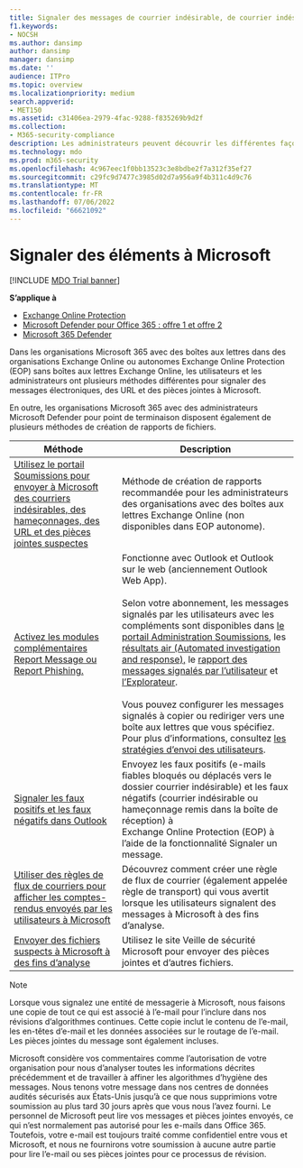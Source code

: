```yaml
---
title: Signaler des messages de courrier indésirable, de courrier indésirable et de hameçonnage à Microsoft
f1.keywords:
- NOCSH
ms.author: dansimp
author: dansimp
manager: dansimp
ms.date: ''
audience: ITPro
ms.topic: overview
ms.localizationpriority: medium
search.appverid:
- MET150
ms.assetid: c31406ea-2979-4fac-9288-f835269b9d2f
ms.collection:
- M365-security-compliance
description: Les administrateurs peuvent découvrir les différentes façons de signaler les messages, URL, pièces jointes et administrateurs corrects et incorrects à Microsoft à des fins d’analyse.
ms.technology: mdo
ms.prod: m365-security
ms.openlocfilehash: 4c967eec1f0bb13523c3e8bdbe2f7a312f35ef27
ms.sourcegitcommit: c29fc9d7477c3985d02d7a956a9f4b311c4d9c76
ms.translationtype: MT
ms.contentlocale: fr-FR
ms.lasthandoff: 07/06/2022
ms.locfileid: "66621092"
---
```

# <a name="report-items-to-microsoft"></a>Signaler des éléments à Microsoft

[!INCLUDE [MDO Trial banner](../includes/mdo-trial-banner.md)]

**S’applique à**
- [Exchange Online Protection](exchange-online-protection-overview.md)
- [Microsoft Defender pour Office 365 : offre 1 et offre 2](defender-for-office-365.md)
- [Microsoft 365 Defender](../defender/microsoft-365-defender.md)

Dans les organisations Microsoft 365 avec des boîtes aux lettres dans des organisations Exchange Online ou autonomes Exchange Online Protection (EOP) sans boîtes aux lettres Exchange Online, les utilisateurs et les administrateurs ont plusieurs méthodes différentes pour signaler des messages électroniques, des URL et des pièces jointes à Microsoft. 

En outre, les organisations Microsoft 365 avec des administrateurs Microsoft Defender pour point de terminaison disposent également de plusieurs méthodes de création de rapports de fichiers.

|Méthode|Description|
|---|---|
|[Utilisez le portail Soumissions pour envoyer à Microsoft des courriers indésirables, des hameçonnages, des URL et des pièces jointes suspectes](admin-submission.md)|Méthode de création de rapports recommandée pour les administrateurs des organisations avec des boîtes aux lettres Exchange Online (non disponibles dans EOP autonome).|
|[Activez les modules complémentaires Report Message ou Report Phishing.](enable-the-report-message-add-in.md)|Fonctionne avec Outlook et Outlook sur le web (anciennement Outlook Web App). <br/><br/> Selon votre abonnement, les messages signalés par les utilisateurs avec les compléments sont disponibles dans [le portail Administration Soumissions](admin-submission.md), les [résultats air (Automated investigation and response),](air-view-investigation-results.md) le [rapport des messages signalés par l’utilisateur](view-email-security-reports.md#user-reported-messages-report) et [l’Explorateur](threat-explorer-views.md#email--submissions). <br/><br/> Vous pouvez configurer les messages signalés à copier ou rediriger vers une boîte aux lettres que vous spécifiez. Pour plus d’informations, consultez [les stratégies d’envoi des utilisateurs](user-submission.md).
|[Signaler les faux positifs et les faux négatifs dans Outlook](report-false-positives-and-false-negatives.md)|Envoyez les faux positifs (e-mails fiables bloqués ou déplacés vers le dossier courrier indésirable) et les faux négatifs (courrier indésirable ou hameçonnage remis dans la boîte de réception) à Exchange Online Protection (EOP) à l’aide de la fonctionnalité Signaler un message.|
|[Utiliser des règles de flux de courriers pour afficher les comptes-rendus envoyés par les utilisateurs à Microsoft](/exchange/security-and-compliance/mail-flow-rules/use-rules-to-see-what-users-are-reporting-to-microsoft)|Découvrez comment créer une règle de flux de courrier (également appelée règle de transport) qui vous avertit lorsque les utilisateurs signalent des messages à Microsoft à des fins d’analyse.|
|[Envoyer des fichiers suspects à Microsoft à des fins d’analyse](submitting-malware-and-non-malware-to-microsoft-for-analysis.md)|Utilisez le site Veille de sécurité Microsoft pour envoyer des pièces jointes et d’autres fichiers.|

> [!NOTE]
> Lorsque vous signalez une entité de messagerie à Microsoft, nous faisons une copie de tout ce qui est associé à l’e-mail pour l’inclure dans nos révisions d’algorithmes continues. Cette copie inclut le contenu de l’e-mail, les en-têtes d’e-mail et les données associées sur le routage de l’e-mail. Les pièces jointes du message sont également incluses.
>
> Microsoft considère vos commentaires comme l’autorisation de votre organisation pour nous d’analyser toutes les informations décrites précédemment et de travailler à affiner les algorithmes d’hygiène des messages. Nous tenons votre message dans nos centres de données audités sécurisés aux États-Unis jusqu’à ce que nous supprimions votre soumission au plus tard 30 jours après que vous nous l’avez fourni. Le personnel de Microsoft peut lire vos messages et pièces jointes envoyés, ce qui n’est normalement pas autorisé pour les e-mails dans Office 365. Toutefois, votre e-mail est toujours traité comme confidentiel entre vous et Microsoft, et nous ne fournirons votre soumission à aucune autre partie pour lire l’e-mail ou ses pièces jointes pour ce processus de révision.
